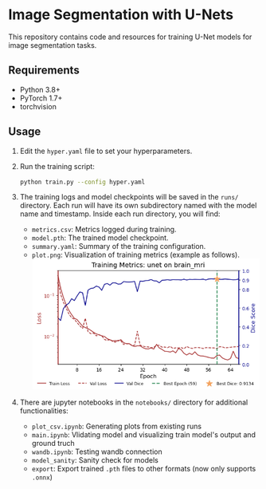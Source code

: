# Image Segmentation with U-Nets
This repository contains code and resources for training U-Net models for image segmentation tasks.

## Requirements
- Python 3.8+
- PyTorch 1.7+
- torchvision


## Usage
1. Edit the `hyper.yaml` file to set your hyperparameters.
2. Run the training script:
   ```bash
   python train.py --config hyper.yaml
   ```
3. The training logs and model checkpoints will be saved in the `runs/` directory. Each run will have its own subdirectory named with the model name and timestamp. Inside each run directory, you will find:
   - `metrics.csv`: Metrics logged during training.
   - `model.pth`: The trained model checkpoint.
   - `summary.yaml`: Summary of the training configuration.
   - `plot.png`: Visualization of training metrics (example as follows).
![example output](https://github.com/liu-bodong/CV-Lab/blob/main/runs/unet_0727_1906/plot.png)

4. There are jupyter notebooks in the `notebooks/` directory for additional functionalities:
   - `plot_csv.ipynb`: Generating plots from existing runs
   - `main.ipynb`: Vlidating model and visualizing train model's output and ground truch
   - `wandb.ipynb`: Testing wandb connection
   - `model_sanity`: Sanity check for models
   - `export`: Export trained `.pth` files to other formats (now only supports `.onnx`)
